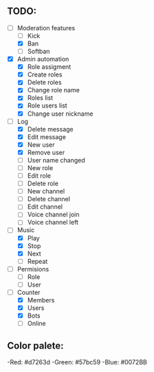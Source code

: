 ## TODO:

- [ ] Moderation features
  - [ ] Kick
  - [x] Ban
  - [ ] Softban
- [x] Admin automation
  - [x] Role assigment
  - [x] Create roles
  - [x] Delete roles
  - [x] Change role name
  - [x] Roles list
  - [x] Role users list
  - [x] Change user nickname
- [ ] Log
  - [x] Delete message
  - [x] Edit message
  - [x] New user
  - [x] Remove user
  - [ ] User name changed
  - [ ] New role
  - [ ] Edit role
  - [ ] Delete role
  - [ ] New channel
  - [ ] Delete channel
  - [ ] Edit channel
  - [ ] Voice channel join
  - [ ] Voice channel left
- [ ] Music
  - [x] Play
  - [x] Stop
  - [x] Next
  - [ ] Repeat
- [ ] Permisions
  - [ ] Role
  - [ ] User
- [ ] Counter
  - [x] Members
  - [x] Users
  - [x] Bots
  - [ ] Online

## Color palete:

-Red: #d7263d
-Green: #57bc59
-Blue: #0072BB
